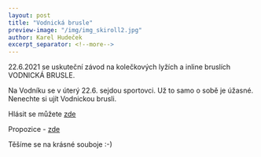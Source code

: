 ```yaml
---
layout: post
title: "Vodnická brusle"
preview-image: "/img/img_skiroll2.jpg"
author: Karel Hudeček
excerpt_separator: <!--more-->
---
```


22.6.2021 se uskuteční závod na kolečkových lyžích a inline bruslích VODNICKÁ BRUSLE. 



Na Vodníku se v úterý 22.6. sejdou sportovci. Už to samo o sobě je úžasné. Nenechte si ujít Vodnickou brusli. 

Hlásit se můžete <a href="https://registrace.sportsoft.cz/mregistration.aspx?m=303" target="_blank">zde</a>

Propozice - <a href="https://sportsoft.cz/Related/2021/Vodnick%C3%A1-brusle_5775_propozice-z%C3%A1vodu/cs_pr_20210622_vodnicka_brusle.pdf" target="_blank">zde</a>


Těšíme se na krásné souboje :-)

 <!--more-->
